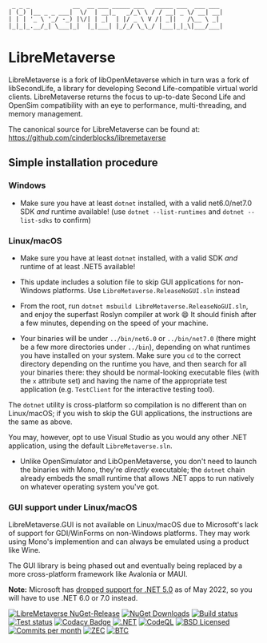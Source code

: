 ```
 _ _ _            __  __ ___ _____ ___   _____ ___  ___ ___
| (_) |__ _ _ ___|  \/  | __|_   _/_\ \ / / __| _ \/ __| __|
| | | '_ \ '_/ -_) |\/| | _|  | |/ _ \ V /| _||   /\__ \ _|
|_|_|_.__/_| \___|_|  |_|___| |_/_/ \_\_/ |___|_|_\|___/___|
```

# LibreMetaverse

LibreMetaverse is a fork of libOpenMetaverse which in turn was a fork of
libSecondLife, a library for developing Second Life-compatible virtual world
clients. LibreMetaverse returns the focus to up-to-date Second Life and OpenSim
compatibility with an eye to performance, multi-threading, and memory management.

The canonical source for LibreMetaverse can be found at:
https://github.com/cinderblocks/libremetaverse

## Simple installation procedure

### Windows

-   Make sure you have at least `dotnet` installed, with a valid net6.0/net7.0 SDK _and_ runtime available! (use `dotnet --list-runtimes` and `dotnet --list-sdks` to confirm)

### Linux/macOS

-   Make sure you have at least `dotnet` installed, with a valid SDK _and_ runtime of at least .NET5 available!

-   This update includes a solution file to skip GUI applications for non-Windows platforms. Use `LibreMetaverse.ReleaseNoGUI.sln` instead

-   From the root, run `dotnet msbuild LibreMetaverse.ReleaseNoGUI.sln`, and enjoy the superfast Roslyn compiler at work 😄
    It should finish after a few minutes, depending on the speed of your machine.

-   Your binaries will be under `../bin/net6.0` or `../bin/net7.0` (there might be a few more directories under `../bin`),
    depending on what runtimes you have installed on your system. Make sure you `cd` to the correct directory depending on the runtime you have,
    and then search for all your binaries there: they should be normal-looking executable files (with the `x` attribute set) and having the name
    of the appropriate test application (e.g. `TestClient` for the interactive testing tool).

The `dotnet` utility is cross-platform so compilation is no different than on Linux/macOS; if you wish to skip the GUI applications, the instructions are the same as above.

You may, however, opt to use Visual Studio as you would any other .NET application, using the default `LibreMetaverse.sln`.

-   Unlike OpenSimulator and LibOpenMetaverse, you don't need to launch the binaries with Mono, they're _directly_ executable;
    the `dotnet` chain already embeds the small runtime that allows .NET apps to run natively on whatever operating system you've got.

### GUI support under Linux/macOS

LibreMetaverse.GUI is not available on Linux/macOS due to Microsoft's lack of support for GDI/WinForms on non-Windows platforms.
They may work using Mono's implemention and can always be emulated using a product like Wine.

The GUI library is being phased out and eventually being replaced by a more cross-platform framework like Avalonia or MAUI.

**Note:** Microsoft has [dropped support for .NET 5.0](https://devblogs.microsoft.com/dotnet/dotnet-5-end-of-support-update/) as of May 2022, so you will have to use .NET 6.0 or 7.0 instead.

[![LibreMetaverse NuGet-Release](https://img.shields.io/nuget/v/libremetaverse.svg?label=LibreMetaverse)](https://www.nuget.org/packages/LibreMetaverse/)
[![NuGet Downloads](https://img.shields.io/nuget/dt/LibreMetaverse?label=NuGet%20downloads)](https://www.nuget.org/packages/LibreMetaverse/)
[![Build status](https://ci.appveyor.com/api/projects/status/pga5w0qken2k2nnl?svg=true)](https://ci.appveyor.com/project/cinderblocks57647/libremetaverse-ksbcr)
[![Test status](https://img.shields.io/appveyor/tests/cinderblocks57647/libremetaverse-ksbcr?compact_message&svg=true)](https://ci.appveyor.com/project/cinderblocks57647/libremetaverse-ksbcr)
[![Codacy Badge](https://app.codacy.com/project/badge/Grade/1cb97cd799c64ba49e2721f2ddda56ab)](https://www.codacy.com/gh/cinderblocks/libremetaverse/dashboard?utm_source=github.com&utm_medium=referral&utm_content=cinderblocks/libremetaverse&utm_campaign=Badge_Grade)
[![.NET](https://github.com/cinderblocks/libremetaverse/actions/workflows/dotnet.yml/badge.svg)](https://github.com/cinderblocks/libremetaverse/actions/workflows/dotnet.yml)
[![CodeQL](https://github.com/cinderblocks/libremetaverse/actions/workflows/codeql-analysis.yml/badge.svg)](https://github.com/cinderblocks/libremetaverse/actions/workflows/codeql-analysis.yml)
[![BSD Licensed](https://img.shields.io/github/license/cinderblocks/libremetaverse)](https://github.com/cinderblocks/libremetaverse/blob/master/LICENSE.txt)
[![Commits per month](https://img.shields.io/github/commit-activity/m/cinderblocks/libremetaverse/master)](https://www.github.com/cinderblocks/libremetaverse/)
[![ZEC](https://img.shields.io/keybase/zec/cinder)](https://keybase.io/cinder) [![BTC](https://img.shields.io/keybase/btc/cinder)](https://keybase.io/cinder)
